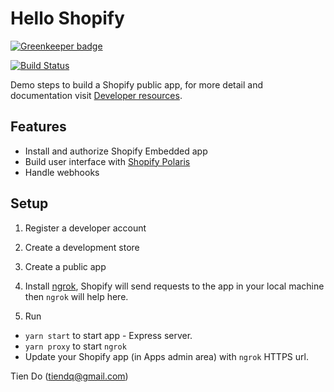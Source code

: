 # Hello Shopify

[![Greenkeeper badge](https://badges.greenkeeper.io/Tiendq/hello-shopify.svg)](https://greenkeeper.io/)

[![Build Status](https://travis-ci.com/Tiendq/hello-shopify.svg?branch=master)](https://travis-ci.com/Tiendq/hello-shopify)

Demo steps to build a Shopify public app, for more detail and documentation visit [Developer resources](https://help.shopify.com/api/getting-started).

## Features
- Install and authorize Shopify Embedded app
- Build user interface with [Shopify Polaris](https://github.com/Shopify/polaris)
- Handle webhooks

## Setup

1. Register a developer account
2. Create a development store
3. Create a public app
4. Install [ngrok](https://ngrok.com/download), Shopify will send requests to the app in your local machine then `ngrok` will help here.

5. Run
- `yarn start` to start app - Express server.
- `yarn proxy` to start `ngrok`
- Update your Shopify app (in Apps admin area) with `ngrok` HTTPS url.

Tien Do (tiendq@gmail.com)

